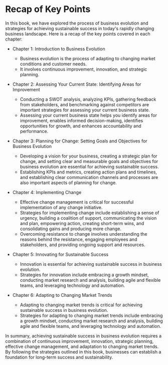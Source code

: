 Recap of Key Points
===============================

In this book, we have explored the process of business evolution and strategies for achieving sustainable success in today's rapidly changing business landscape. Here is a recap of the key points covered in each chapter:

* Chapter 1: Introduction to Business Evolution

  * Business evolution is the process of adapting to changing market conditions and customer needs.
  * It involves continuous improvement, innovation, and strategic planning.
* Chapter 2: Assessing Your Current State: Identifying Areas for Improvement

  * Conducting a SWOT analysis, analyzing KPIs, gathering feedback from stakeholders, and benchmarking against competitors are important strategies for assessing your current business state.
  * Assessing your current business state helps you identify areas for improvement, enables informed decision-making, identifies opportunities for growth, and enhances accountability and performance.
* Chapter 3: Planning for Change: Setting Goals and Objectives for Business Evolution

  * Developing a vision for your business, creating a strategic plan for change, and setting clear and measurable goals and objectives for business evolution are essential for achieving sustainable success.
  * Establishing KPIs and metrics, creating action plans and timelines, and establishing clear communication channels and processes are also important aspects of planning for change.
* Chapter 4: Implementing Change

  * Effective change management is critical for successful implementation of any change initiative.
  * Strategies for implementing change include establishing a sense of urgency, building a coalition of support, communicating the vision and plan, empowering action, creating short-term wins, and consolidating gains and producing more change.
  * Overcoming resistance to change involves understanding the reasons behind the resistance, engaging employees and stakeholders, and providing ongoing support and resources.
* Chapter 5: Innovating for Sustainable Success

  * Innovation is essential for achieving sustainable success in business evolution.
  * Strategies for innovation include embracing a growth mindset, conducting market research and analysis, building agile and flexible teams, and leveraging technology and automation.
* Chapter 6: Adapting to Changing Market Trends

  * Adapting to changing market trends is critical for achieving sustainable success in business evolution.
  * Strategies for adapting to changing market trends include embracing a growth mindset, conducting market research and analysis, building agile and flexible teams, and leveraging technology and automation.

In summary, achieving sustainable success in business evolution requires a combination of continuous improvement, innovation, strategic planning, effective change management, and adaptation to changing market trends. By following the strategies outlined in this book, businesses can establish a foundation for long-term success and sustainability.
